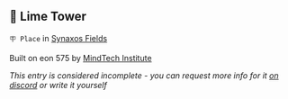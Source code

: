 ## 🗼 Lime Tower

`🪧 Place` in [Synaxos Fields](../refs/synaxos_fields.md)

Built on eon 575 by [MindTech Institute](../refs/mindtech_institute.md)

_This entry is considered incomplete - you can request more info for it [on discord](<https://discord.com/channels/562910943848169472/1173922660489633802>) or write it yourself_

<!---
keywords:  mt, synaxos fields
aliases: 
-->